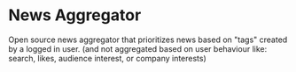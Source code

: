# News Aggregator
Open source news aggregator that prioritizes news based on "tags" created by a logged in user. (and not aggregated based on user behaviour like: search, likes, audience interest, or company interests)
